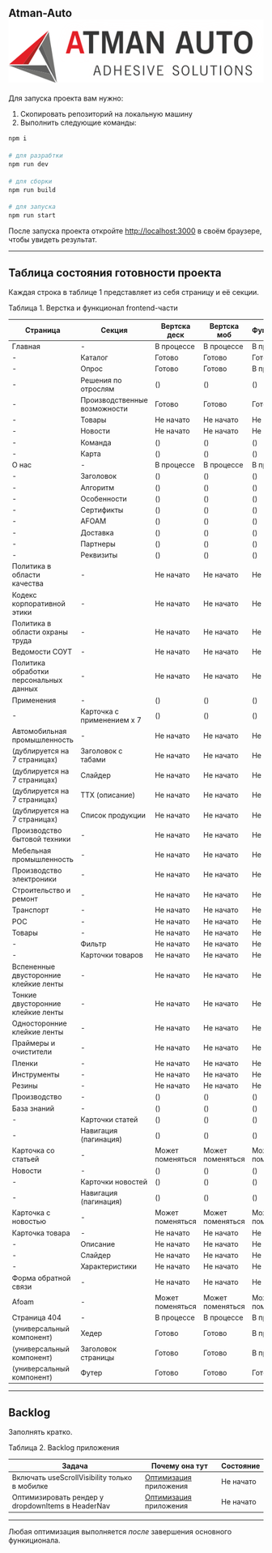 ## Atman-Auto   ![Логотип компании Atman-Auto](https://github.com/Miracreative/Atman-Auto/blob/Yoda/public/logo.svg)

Для запуска проекта вам нужно:

1. Скопировать репозиторий на локальную машину
2. Выполнить следующие команды:

```bash
npm i

# для разрабтки
npm run dev

# для сборки
npm run build

# для запуска
npm run start
```

После запуска проекта откройте [http://localhost:3000](http://localhost:3000) в своём браузере, чтобы увидеть результат.

---

## Таблица состояния готовности проекта

Каждая строка в таблице 1 представляет из себя страницу и её секции.

Таблица 1. Верстка и функционал frontend-части

| Страница                               | Секция                       | Вертска деск     | Вертска моб      | Функционал       |
| -------------------------------------- | ---------------------------- | ---------------- | ---------------- | ---------------- |
| Главная                                | -                            | В процессе       | В процессе       | В процессе       |
| -                                      | Каталог                      | Готово           | Готово           | Готово           |
| -                                      | Опрос                        | Готово           | Готово           | В процессе       |
| -                                      | Решения по отрослям          | ()               | ()               | ()               |
| -                                      | Производственные возможности | Готово           | Готово           | Готово           |
| -                                      | Товары                       | Не начато        | Не начато        | Не начато        |
| -                                      | Новости                      | Не начато        | Не начато        | Не начато        |
| -                                      | Команда                      | ()               | ()               | ()               |
| -                                      | Карта                        | ()               | ()               | ()               |
| О нас                                  | -                            | В процессе       | В процессе       | В процессе       |
| -                                      | Заголовок                    | ()               | ()               | ()               |
| -                                      | Алгоритм                     | ()               | ()               | ()               |
| -                                      | Особенности                  | ()               | ()               | ()               |
| -                                      | Сертификты                   | ()               | ()               | ()               |
| -                                      | AFOAM                        | ()               | ()               | ()               |
| -                                      | Доставка                     | ()               | ()               | ()               |
| -                                      | Партнеры                     | ()               | ()               | ()               |
| -                                      | Реквизиты                    | ()               | ()               | ()               |
| Политика в области качества            | -                            | Не начато        | Не начато        | Не начато        |
| Кодекс корпоративной этики             | -                            | Не начато        | Не начато        | Не начато        |
| Политика в области охраны труда        | -                            | Не начато        | Не начато        | Не начато        |
| Ведомости СОУТ                         | -                            | Не начато        | Не начато        | Не начато        |
| Политика обработки персональных данных | -                            | Не начато        | Не начато        | Не начато        |
| Применения                             | -                            | ()               | ()               | ()               |
| -                                      | Карточка с применением х 7   | ()               | ()               | ()               |
| Автомобильная промышленность           | -                            | Не начато        | Не начато        | Не начато        |
| (дублируется на 7 страницах)           | Заголовок с табами           | Не начато        | Не начато        | Не начато        |
| (дублируется на 7 страницах)           | Слайдер                      | Не начато        | Не начато        | Не начато        |
| (дублируется на 7 страницах)           | ТТХ (описание)               | Не начато        | Не начато        | Не начато        |
| (дублируется на 7 страницах)           | Список продукции             | Не начато        | Не начато        | Не начато        |
| Производство бытовой техники           | -                            | Не начато        | Не начато        | Не начато        |
| Мебельная промышленность               | -                            | Не начато        | Не начато        | Не начато        |
| Производство электроники               | -                            | Не начато        | Не начато        | Не начато        |
| Строительство и ремонт                 | -                            | Не начато        | Не начато        | Не начато        |
| Транспорт                              | -                            | Не начато        | Не начато        | Не начато        |
| РОС                                    | -                            | Не начато        | Не начато        | Не начато        |
| Товары                                 | -                            | Не начато        | Не начато        | Не начато        |
| -                                      | Фильтр                       | Не начато        | Не начато        | Не начато        |
| -                                      | Карточки товаров             | Не начато        | Не начато        | Не начато        |
| Вспененные двусторонние клейкие ленты  | -                            | Не начато        | Не начато        | Не начато        |
| Тонкие двусторонние клейкие ленты      | -                            | Не начато        | Не начато        | Не начато        |
| Односторонние клейкие ленты            | -                            | Не начато        | Не начато        | Не начато        |
| Праймеры и очистители                  | -                            | Не начато        | Не начато        | Не начато        |
| Пленки                                 | -                            | Не начато        | Не начато        | Не начато        |
| Инструменты                            | -                            | Не начато        | Не начато        | Не начато        |
| Резины                                 | -                            | Не начато        | Не начато        | Не начато        |
| Производство                           | -                            | ()               | ()               | ()               |
| База знаний                            | -                            | ()               | ()               | ()               |
| -                                      | Карточки статей              | ()               | ()               | ()               |
| -                                      | Навигация (пагинация)        | ()               | ()               | ()               |
| Карточка со статьей                    | -                            | Может поменяться | Может поменяться | Может поменяться |
| Новости                                | -                            | ()               | ()               | ()               |
| -                                      | Карточки новостей            | ()               | ()               | ()               |
| -                                      | Навигация (пагинация)        | ()               | ()               | ()               |
| Карточка с новостью                    | -                            | Может поменяться | Может поменяться | Может поменяться |
| Карточка товара                        | -                            | Не начато        | Не начато        | Не начато        |
| -                                      | Описание                     | Не начато        | Не начато        | Не начато        |
| -                                      | Слайдер                      | Не начато        | Не начато        | Не начато        |
| -                                      | Характеристики               | Не начато        | Не начато        | Не начато        |
| Форма обратной связи                   | -                            | Не начато        | Не начато        | Не начато        |
| Afoam                                  | -                            | Может поменяться | Может поменяться | Может поменяться |
| Страница 404                           | -                            | В процессе       | В процессе       | В процессе       |
| (универсальный компонент)              | Хедер                        | Готово           | Готово           | В процессе       |
| (универсальный компонент)              | Заголовок страницы           | Готово           | Готово           | В процессе       |
| (универсальный компонент)              | Футер                        | Готово           | Готово           | Готово           |

---

## Backlog

Заполнять кратко.

Таблица 2. Backlog приложения

| Задача                                            | Почему она тут                  | Состояние |
| ------------------------------------------------- | ------------------------------- | --------- |
| Включать useScrollVisibility только в мобилке     | [Оптимизация](#star) приложения | Не начато |
| Оптимизировать рендер у dropdownItems в HeaderNav | [Оптимизация](#star) приложения | Не начато |

---

<p id="star">Любая оптимизация выполняется <i>после</i> завершения основного функиционала.</p>
